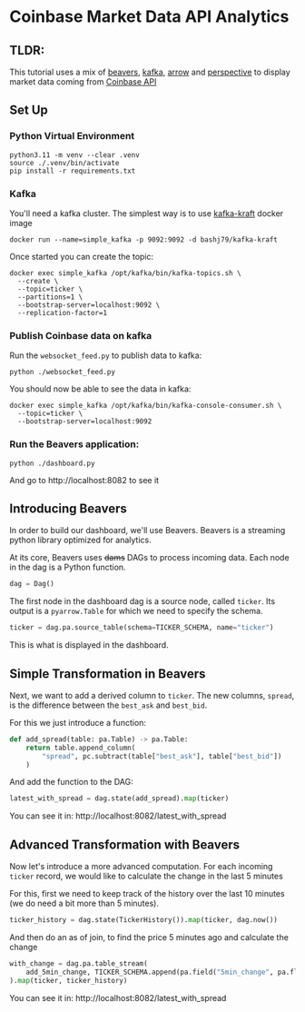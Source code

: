 # Coinbase Market Data API Analytics


## TLDR:

This tutorial uses a mix of [beavers][1], [kafka][2], [arrow][3] and [perspective][4] to display market data coming from [Coinbase API][5]


## Set Up

### Python Virtual Environment

```shell
python3.11 -m venv --clear .venv
source ./.venv/bin/activate
pip install -r requirements.txt
```

### Kafka

You'll need a kafka cluster. 
The simplest way is to use [kafka-kraft][6] docker image

```shell
docker run --name=simple_kafka -p 9092:9092 -d bashj79/kafka-kraft
```

Once started you can create the topic: 
```shell
docker exec simple_kafka /opt/kafka/bin/kafka-topics.sh \
  --create \
  --topic=ticker \
  --partitions=1 \
  --bootstrap-server=localhost:9092 \
  --replication-factor=1
```

### Publish Coinbase data on kafka

Run the `websocket_feed.py` to publish data to kafka:
```shell
python ./websocket_feed.py
```

You should now be able to see the data in kafka:
```shell
docker exec simple_kafka /opt/kafka/bin/kafka-console-consumer.sh \
  --topic=ticker \
  --bootstrap-server=localhost:9092
```


### Run the Beavers application:

```shell
python ./dashboard.py
```

And go to http://localhost:8082 to see it

## Introducing Beavers

In order to build our dashboard, we'll use Beavers.
Beavers is a streaming python library optimized for analytics.

At its core, Beavers uses ~~dams~~ DAGs to process incoming data.
Each node in the dag is a Python function.

```python
dag = Dag()
```

The first node in the dashboard dag is a source node,  called `ticker`.
Its output is a `pyarrow.Table` for which we need to specify the schema.
```python
ticker = dag.pa.source_table(schema=TICKER_SCHEMA, name="ticker")
```

This is what is displayed in the dashboard.

## Simple Transformation in Beavers

Next, we want to add a derived column to `ticker`. 
The new columns, `spread`, is the difference between the `best_ask` and `best_bid`.

For this we just introduce a function:
```python
def add_spread(table: pa.Table) -> pa.Table:
    return table.append_column(
        "spread", pc.subtract(table["best_ask"], table["best_bid"])
    )
```

And add the function to the DAG:
```python
latest_with_spread = dag.state(add_spread).map(ticker)
```

You can see it in: http://localhost:8082/latest_with_spread

## Advanced Transformation with Beavers

Now let's introduce a more advanced computation. 
For each incoming `ticker` record, we would like to calculate the change in the last 5 minutes

For this, first we need to keep track of the history over the last 10 minutes (we do need a bit more than 5 minutes).
```python
ticker_history = dag.state(TickerHistory()).map(ticker, dag.now())
```
And then do an as of join, to find the price 5 minutes ago and calculate the change
```python
with_change = dag.pa.table_stream(
    add_5min_change, TICKER_SCHEMA.append(pa.field("5min_change", pa.float64()))
).map(ticker, ticker_history)
```

You can see it in: http://localhost:8082/latest_with_spread

[1]: https://github.com/tradewelltech/beavers
[2]: https://kafka.apache.org/
[3]: https://arrow.apache.org/
[4]: https://github.com/finos/perspective
[5]: https://docs.cdp.coinbase.com/exchange/docs/websocket-overview/
[6]: https://github.com/bashj79/kafka-kraft-docker

